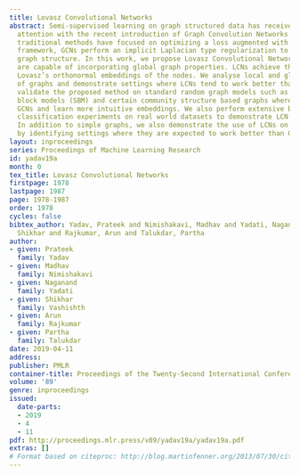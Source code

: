 ```yaml
---
title: Lovasz Convolutional Networks
abstract: Semi-supervised learning on graph structured data has received significant
  attention with the recent introduction of Graph Convolution Networks (GCN). While
  traditional methods have focused on optimizing a loss augmented with Laplacian regularization
  framework, GCNs perform an implicit Laplacian type regularization to capture local
  graph structure. In this work, we propose Lovasz Convolutional Network (LCNs) which
  are capable of incorporating global graph properties. LCNs achieve this by utilizing
  Lovasz’s orthonormal embeddings of the nodes. We analyse local and global properties
  of graphs and demonstrate settings where LCNs tend to work better than GCNs. We
  validate the proposed method on standard random graph models such as stochastic
  block models (SBM) and certain community structure based graphs where LCNs outperform
  GCNs and learn more intuitive embeddings. We also perform extensive binary and multi-class
  classification experiments on real world datasets to demonstrate LCN’s effectiveness.
  In addition to simple graphs, we also demonstrate the use of LCNs on hyper-graphs
  by identifying settings where they are expected to work better than GCNs.
layout: inproceedings
series: Proceedings of Machine Learning Research
id: yadav19a
month: 0
tex_title: Lovasz Convolutional Networks
firstpage: 1978
lastpage: 1987
page: 1978-1987
order: 1978
cycles: false
bibtex_author: Yadav, Prateek and Nimishakavi, Madhav and Yadati, Naganand and Vashishth,
  Shikhar and Rajkumar, Arun and Talukdar, Partha
author:
- given: Prateek
  family: Yadav
- given: Madhav
  family: Nimishakavi
- given: Naganand
  family: Yadati
- given: Shikhar
  family: Vashishth
- given: Arun
  family: Rajkumar
- given: Partha
  family: Talukdar
date: 2019-04-11
address: 
publisher: PMLR
container-title: Proceedings of the Twenty-Second International Conference on Artificial Intelligence and Statistics
volume: '89'
genre: inproceedings
issued:
  date-parts:
  - 2019
  - 4
  - 11
pdf: http://proceedings.mlr.press/v89/yadav19a/yadav19a.pdf
extras: []
# Format based on citeproc: http://blog.martinfenner.org/2013/07/30/citeproc-yaml-for-bibliographies/
---
```

